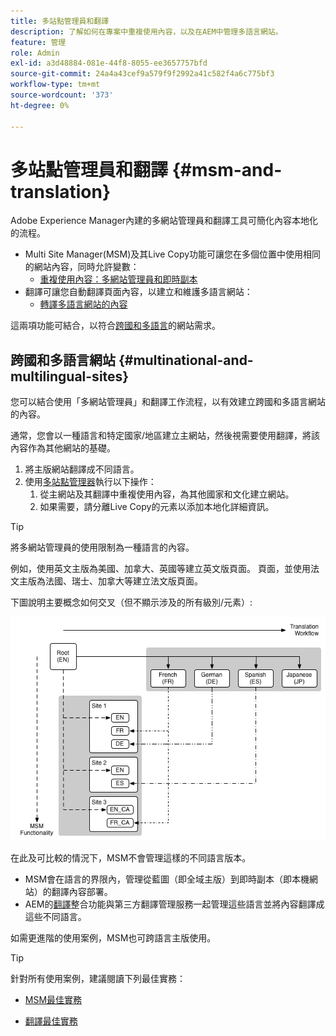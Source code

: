 ```yaml
---
title: 多站點管理員和翻譯
description: 了解如何在專案中重複使用內容，以及在AEM中管理多語言網站。
feature: 管理
role: Admin
exl-id: a3d48884-081e-44f8-8055-ee3657757bfd
source-git-commit: 24a4a43cef9a579f9f2992a41c582f4a6c775bf3
workflow-type: tm+mt
source-wordcount: '373'
ht-degree: 0%

---
```


# 多站點管理員和翻譯 {#msm-and-translation}

Adobe Experience Manager內建的多網站管理員和翻譯工具可簡化內容本地化的流程。

* Multi Site Manager(MSM)及其Live Copy功能可讓您在多個位置中使用相同的網站內容，同時允許變數：
   * [重複使用內容：多網站管理員和即時副本](msm/overview.md)
* 翻譯可讓您自動翻譯頁面內容，以建立和維護多語言網站：
   * [轉譯多語言網站的內容](translation/overview.md)

這兩項功能可結合，以符合[跨國和多語言](#multinational-and-multilingual-sites)的網站需求。

## 跨國和多語言網站 {#multinational-and-multilingual-sites}

您可以結合使用「多網站管理員」和翻譯工作流程，以有效建立跨國和多語言網站的內容。

通常，您會以一種語言和特定國家/地區建立主網站，然後視需要使用翻譯，將該內容作為其他網站的基礎。

1. [](translation/overview.md) 將主版網站翻譯成不同語言。
1. 使用[多站點管理器](msm/overview.md)執行以下操作：
   1. 從主網站及其翻譯中重複使用內容，為其他國家和文化建立網站。
   1. 如果需要，請分離Live Copy的元素以添加本地化詳細資訊。

>[!TIP]
>
>將多網站管理員的使用限制為一種語言的內容。
>
>例如，使用英文主版為美國、加拿大、英國等建立英文版頁面。 頁面，並使用法文主版為法國、瑞士、加拿大等建立法文版頁面。

下圖說明主要概念如何交叉（但不顯示涉及的所有級別/元素）:

![本地化概述](assets/localization-overview.png)

在此及可比較的情況下，MSM不會管理這樣的不同語言版本。

* [](msm/overview.md) MSM會在語言的界限內，管理從藍圖（即全域主版）到即時副本（即本機網站）的翻譯內容部署。
* AEM的[翻譯](translation/overview.md)整合功能與第三方翻譯管理服務一起管理這些語言並將內容翻譯成這些不同語言。

如需更進階的使用案例，MSM也可跨語言主版使用。

>[!TIP]
>
>針對所有使用案例，建議閱讀下列最佳實務：
>
>* [MSM最佳實務](msm/best-practices.md)
* [翻譯最佳實務](translation/best-practices.md)

